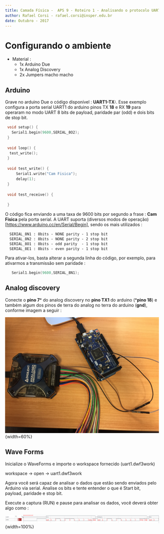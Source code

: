 ```yaml
---
title: Camada Física -  APS 9 - Roteiro 1 - Analisando o protocolo UART
author: Rafael Corsi - rafael.corsi@insper.edu.br
date: Outubro - 2017
---
```


# Configurando o ambiente

- Material :
    - 1x Arduino Due
    - 1x Analog Discovery 
    - 2x Jumpers macho macho

## Arduino

Grave no arduino Due o código disponível : **UART1-TX:**. Esse exemplo configura a porta serial UART1 do arduino pinos TX **18** e RX **19** para operaram no modo UART 8 bits de payload, paridade par (odd) e dois bits de stop bit.

```C
 void setup() {
   Serial1.begin(9600,SERIAL_8O2);
 }
 
 void loop() {
  test_write();
 }
 
 void test_write() {
     Serial1.write("Cam Fisica");
     delay(1);
 }
 
 void test_receive() {
 
 }
```

O código fica enviando a uma taxa de 9600 bits por segundo a frase : **Cam Fisica** pela porta serial. A UART suporta (diversos modos de operação)[https://www.arduino.cc/en/Serial/Begin], sendo os mais utilizados :

```
  SERIAL_8N1 : 8bits - NONE parity - 1 stop bit
  SERIAL_8N2 : 8bits - NONE parity - 2 stop bit
  SERIAL_8O1 : 8bits - odd parity  - 1 stop bit
  SERIAL_8E1 : 8bits - even parity - 1 stop bit
```

Para ativar-los, basta alterar a segunda linha do código, por exemplo, para ativarmos a transmissão sem paridade :

```C
   Serial1.begin(9600,SERIAL_8N1);
```

## Analog discovery 

Conecte o **pino 7*** do analog discovery no **pino TX1** do arduino (***pino 18**) e também algum dos pinos de terra do analog no terra do arduino (**gnd**), conforme imagem a seguir :

![Conexão](conexao.jpg){width=60%}

## Wave Forms

Inicialize o WaveForms e importe o workspace fornecido (uart1.dwf3work)

 workspace -> open -> uart1.dwf3work
 
Agora você será capaz de analisar o dados que estão sendo enviados pelo Arduino via serial. Analise os bits e tente entender o que é Start bit, payload, paridade e stop bit.

Execute a captura (RUN) e pause para analisar os dados, você deverá obter algo como :

![Wave](waveDados.png){width=100%}



